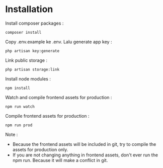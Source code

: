 # Installation

Install composer packages :

```
composer install
```

Copy .env.example ke .env. Lalu generate app key :

```
php artisan key:generate
```

Link public storage :

```
php artisan storage:link
```

Install node modules :

```
npm install
```

Watch and compile frontend assets for production :

```
npm run watch
```

Compile frontend assets for production :

```
npm run prod
```

Note : 
* Because the frontend assets will be included in git, try to compile the assets for production only.
* If you are not changing anything in frontend assets, don't ever run the npm run. Because it will make a conflict in git.

